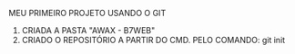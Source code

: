 MEU PRIMEIRO PROJETO USANDO O GIT

1. CRIADA A PASTA "AWAX - B7WEB"
2. CRIADO O REPOSITÓRIO A PARTIR DO CMD. 
PELO COMANDO: git init